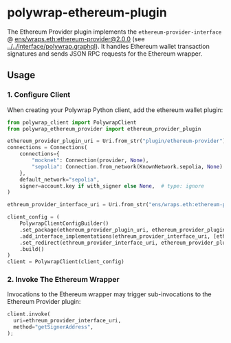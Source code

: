 # polywrap-ethereum-plugin
The Ethereum Provider plugin implements the `ethereum-provider-interface` @ [ens/wraps.eth:ethereum-provider@2.0.0](https://app.ens.domains/name/wraps.eth/details) (see [../../interface/polywrap.graphql](../../interface/polywrap.graphql)). It handles Ethereum wallet transaction signatures and sends JSON RPC requests for the Ethereum wrapper.

## Usage
### 1. Configure Client
When creating your Polywrap Python client, add the ethereum wallet plugin:
```python
from polywrap_client import PolywrapClient
from polywrap_ethereum_provider import ethereum_provider_plugin

ethereum_provider_plugin_uri = Uri.from_str("plugin/ethereum-provider")
connections = Connections(
    connections={
        "mocknet": Connection(provider, None),
        "sepolia": Connection.from_network(KnownNetwork.sepolia, None)
    },
    default_network="sepolia",
    signer=account.key if with_signer else None,  # type: ignore
)

ethreum_provider_interface_uri = Uri.from_str("ens/wraps.eth:ethereum-provider@2.0.0")

client_config = (
    PolywrapClientConfigBuilder()
    .set_package(ethereum_provider_plugin_uri, ethereum_provider_plugin(connections=connections))
    .add_interface_implementations(ethreum_provider_interface_uri, [ethereum_provider_plugin_uri])
    .set_redirect(ethreum_provider_interface_uri, ethereum_provider_plugin_uri)
    .build()
)
client = PolywrapClient(client_config)
```

### 2. Invoke The Ethereum Wrapper
Invocations to the Ethereum wrapper may trigger sub-invocations to the Ethereum Provider plugin:
```python
client.invoke(
  uri=ethreum_provider_interface_uri,
  method="getSignerAddress",
);
```
